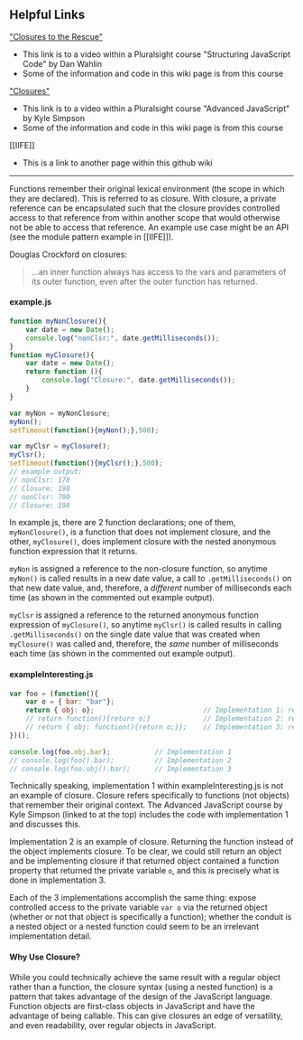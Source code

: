 ## Helpful Links
["Closures to the Rescue"](https://app.pluralsight.com/player?course=structuring-javascript&author=dan-wahlin&name=structuring-javascript-module1&clip=3)
* This link is to a video within a Pluralsight course "Structuring JavaScript Code" by Dan Wahlin
* Some of the information and code in this wiki page is from this course

["Closures"](https://app.pluralsight.com/player?course=advanced-javascript&author=kyle-simpson&name=advanced-javascript-m3&clip=0)
* This link is to a video within a Pluralsight course "Advanced JavaScript" by Kyle Simpson
* Some of the information and code in this wiki page is from this course

[[IIFE]]
* This is a link to another page within this github wiki

---

Functions remember their original lexical environment (the scope in which they are declared). This is referred to as closure. With closure, a private reference can be encapsulated such that the closure provides controlled access to that reference from within another scope that would otherwise not be able to access that reference. An example use case might be an API (see the module pattern example in [[IIFE]]).

Douglas Crockford on closures:
> ...an inner function always has access to the vars and parameters of its outer function, even after the outer function has returned.


#### example.js
```javascript
function myNonClosure(){
    var date = new Date();
    console.log("nonClsr:", date.getMilliseconds());
}
function myClosure(){
    var date = new Date();
    return function (){
        console.log("Closure:", date.getMilliseconds());
    }
}

var myNon = myNonClosure;
myNon();
setTimeout(function(){myNon();},500);

var myClsr = myClosure();
myClsr();
setTimeout(function(){myClsr();},500);
// example output:
// nonClsr: 178
// Closure: 198
// nonClsr: 700
// Closure: 198
```
In example.js, there are 2 function declarations; one of them, `myNonClosure()`, is a function that does not implement closure, and the other, `myClosure()`, does implement closure with the nested anonymous function expression that it returns.

`myNon` is assigned a reference to the non-closure function, so anytime `myNon()` is called results in a new date value, a call to `.getMilliseconds()` on that new date value, and, therefore, a _different_ number of milliseconds each time (as shown in the commented out example output).

`myClsr` is assigned a reference to the returned anonymous function expression of `myClosure()`, so anytime `myClsr()` is called results in calling `.getMilliseconds()` on the single date value that was created when `myClosure()` was called and, therefore, the _same_ number of milliseconds each time (as shown in the commented out example output).

#### exampleInteresting.js
```javascript
var foo = (function(){
    var o = { bar: "bar"};
    return { obj: o};                           // Implementation 1: returns an object that provides access to `o`; NOT closure
    // return function(){return o;}             // Implementation 2: returns a function that provides access to `o`; IS closure
    // return { obj: function(){return o;}};    // Implementation 3: returns an object with function property that provides access to `o`; IS closure
})();

console.log(foo.obj.bar);           // Implementation 1
// console.log(foo().bar);          // Implementation 2
// console.log(foo.obj().bar);      // Implementation 3
```
Technically speaking, implementation 1 within exampleInteresting.js is not an example of closure. Closure refers specifically to functions (not objects) that remember their original context. The Advanced JavaScript course by Kyle Simpson (linked to at the top) includes the code with implementation 1 and discusses this.

Implementation 2 is an example of closure. Returning the function instead of the object implements closure. To be clear, we could still return an object and be implementing closure if that returned object contained a function property that returned the private variable `o`, and this is precisely what is done in implementation 3.

Each of the 3 implementations accomplish the same thing: expose controlled access to the private variable `var o` via the returned object (whether or not that object is specifically a function); whether the conduit is a nested object or a nested function could seem to be an irrelevant implementation detail.

#### Why Use Closure?

While you could technically achieve the same result with a regular object rather than a function, the closure syntax (using a nested function) is a pattern that takes advantage of the design of the JavaScript language. Function objects are first-class objects in JavaScript and have the advantage of being callable. This can give closures an edge of versatility, and even readability, over regular objects in JavaScript.